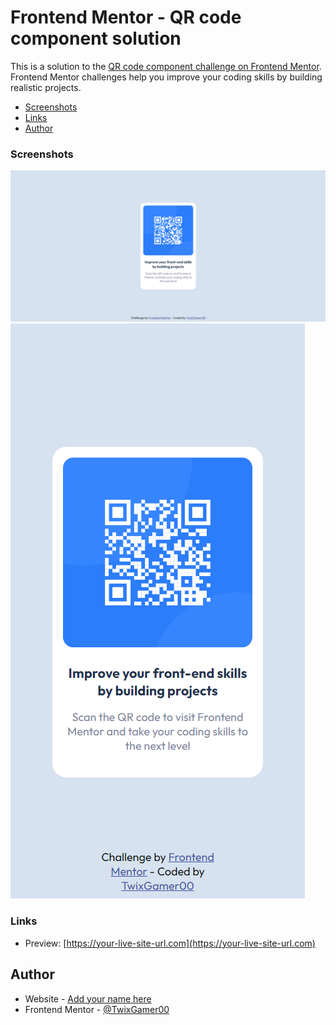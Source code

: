 # Frontend Mentor - QR code component solution

This is a solution to the [QR code component challenge on Frontend Mentor](https://www.frontendmentor.io/challenges/qr-code-component-iux_sIO_H). Frontend Mentor challenges help you improve your coding skills by building realistic projects.

- [Screenshots](#screenshot)
- [Links](#links)
- [Author](#author)

### Screenshots

![](../images/Screenshot-Desktop.png)
![](../images/Screenshot-Mobile.png)

### Links

- Preview: [https://your-live-site-url.com](https://your-live-site-url.com)

## Author

- Website - [Add your name here](https://www.your-site.com)
- Frontend Mentor - [@TwixGamer00](https://www.frontendmentor.io/profile/TwixGamer00)
